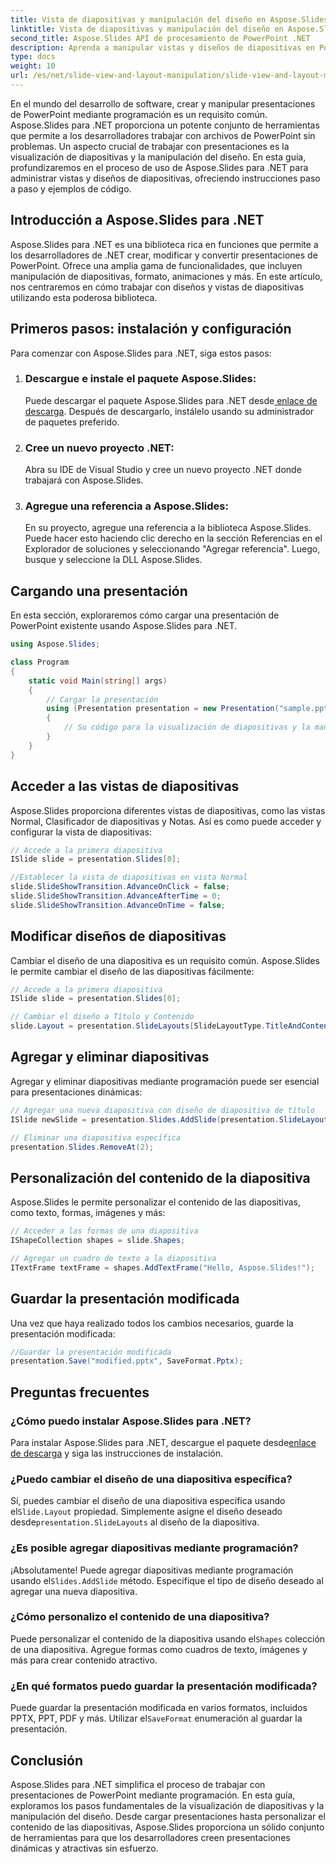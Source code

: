 ```yaml
---
title: Vista de diapositivas y manipulación del diseño en Aspose.Slides
linktitle: Vista de diapositivas y manipulación del diseño en Aspose.Slides
second_title: Aspose.Slides API de procesamiento de PowerPoint .NET
description: Aprenda a manipular vistas y diseños de diapositivas en PowerPoint usando Aspose.Slides para .NET. Guía paso a paso con ejemplos de código.
type: docs
weight: 10
url: /es/net/slide-view-and-layout-manipulation/slide-view-and-layout-manipulation/
---
```


En el mundo del desarrollo de software, crear y manipular presentaciones de PowerPoint mediante programación es un requisito común. Aspose.Slides para .NET proporciona un potente conjunto de herramientas que permite a los desarrolladores trabajar con archivos de PowerPoint sin problemas. Un aspecto crucial de trabajar con presentaciones es la visualización de diapositivas y la manipulación del diseño. En esta guía, profundizaremos en el proceso de uso de Aspose.Slides para .NET para administrar vistas y diseños de diapositivas, ofreciendo instrucciones paso a paso y ejemplos de código.


## Introducción a Aspose.Slides para .NET

Aspose.Slides para .NET es una biblioteca rica en funciones que permite a los desarrolladores de .NET crear, modificar y convertir presentaciones de PowerPoint. Ofrece una amplia gama de funcionalidades, que incluyen manipulación de diapositivas, formato, animaciones y más. En este artículo, nos centraremos en cómo trabajar con diseños y vistas de diapositivas utilizando esta poderosa biblioteca.

## Primeros pasos: instalación y configuración

Para comenzar con Aspose.Slides para .NET, siga estos pasos:

1. ### Descargue e instale el paquete Aspose.Slides:
    Puede descargar el paquete Aspose.Slides para .NET desde[ enlace de descarga](https://releases.aspose.com/slides/net/). Después de descargarlo, instálelo usando su administrador de paquetes preferido.

2. ### Cree un nuevo proyecto .NET:
   Abra su IDE de Visual Studio y cree un nuevo proyecto .NET donde trabajará con Aspose.Slides.

3. ### Agregue una referencia a Aspose.Slides:
   En su proyecto, agregue una referencia a la biblioteca Aspose.Slides. Puede hacer esto haciendo clic derecho en la sección Referencias en el Explorador de soluciones y seleccionando "Agregar referencia". Luego, busque y seleccione la DLL Aspose.Slides.

## Cargando una presentación

En esta sección, exploraremos cómo cargar una presentación de PowerPoint existente usando Aspose.Slides para .NET.

```csharp
using Aspose.Slides;

class Program
{
    static void Main(string[] args)
    {
        // Cargar la presentación
        using (Presentation presentation = new Presentation("sample.pptx"))
        {
            // Su código para la visualización de diapositivas y la manipulación del diseño irá aquí
        }
    }
}
```

## Acceder a las vistas de diapositivas

Aspose.Slides proporciona diferentes vistas de diapositivas, como las vistas Normal, Clasificador de diapositivas y Notas. Así es como puede acceder y configurar la vista de diapositivas:

```csharp
// Accede a la primera diapositiva
ISlide slide = presentation.Slides[0];

//Establecer la vista de diapositivas en vista Normal
slide.SlideShowTransition.AdvanceOnClick = false;
slide.SlideShowTransition.AdvanceAfterTime = 0;
slide.SlideShowTransition.AdvanceOnTime = false;
```

## Modificar diseños de diapositivas

Cambiar el diseño de una diapositiva es un requisito común. Aspose.Slides le permite cambiar el diseño de las diapositivas fácilmente:

```csharp
// Accede a la primera diapositiva
ISlide slide = presentation.Slides[0];

// Cambiar el diseño a Título y Contenido
slide.Layout = presentation.SlideLayouts[SlideLayoutType.TitleAndContent];
```

## Agregar y eliminar diapositivas

Agregar y eliminar diapositivas mediante programación puede ser esencial para presentaciones dinámicas:

```csharp
// Agregar una nueva diapositiva con diseño de diapositiva de título
ISlide newSlide = presentation.Slides.AddSlide(presentation.SlideLayouts[SlideLayoutType.TitleSlide]);

// Eliminar una diapositiva específica
presentation.Slides.RemoveAt(2);
```

## Personalización del contenido de la diapositiva

Aspose.Slides le permite personalizar el contenido de las diapositivas, como texto, formas, imágenes y más:

```csharp
// Acceder a las formas de una diapositiva
IShapeCollection shapes = slide.Shapes;

// Agregar un cuadro de texto a la diapositiva
ITextFrame textFrame = shapes.AddTextFrame("Hello, Aspose.Slides!");
```

## Guardar la presentación modificada

Una vez que haya realizado todos los cambios necesarios, guarde la presentación modificada:

```csharp
//Guardar la presentación modificada
presentation.Save("modified.pptx", SaveFormat.Pptx);
```

## Preguntas frecuentes

### ¿Cómo puedo instalar Aspose.Slides para .NET?

 Para instalar Aspose.Slides para .NET, descargue el paquete desde[enlace de descarga](https://releases.aspose.com/slides/net/) y siga las instrucciones de instalación.

### ¿Puedo cambiar el diseño de una diapositiva específica?

 Sí, puedes cambiar el diseño de una diapositiva específica usando el`Slide.Layout` propiedad. Simplemente asigne el diseño deseado desde`presentation.SlideLayouts` al diseño de la diapositiva.

### ¿Es posible agregar diapositivas mediante programación?

 ¡Absolutamente! Puede agregar diapositivas mediante programación usando el`Slides.AddSlide` método. Especifique el tipo de diseño deseado al agregar una nueva diapositiva.

### ¿Cómo personalizo el contenido de una diapositiva?

 Puede personalizar el contenido de la diapositiva usando el`Shapes` colección de una diapositiva. Agregue formas como cuadros de texto, imágenes y más para crear contenido atractivo.

### ¿En qué formatos puedo guardar la presentación modificada?

 Puede guardar la presentación modificada en varios formatos, incluidos PPTX, PPT, PDF y más. Utilizar el`SaveFormat` enumeración al guardar la presentación.

## Conclusión

Aspose.Slides para .NET simplifica el proceso de trabajar con presentaciones de PowerPoint mediante programación. En esta guía, exploramos los pasos fundamentales de la visualización de diapositivas y la manipulación del diseño. Desde cargar presentaciones hasta personalizar el contenido de las diapositivas, Aspose.Slides proporciona un sólido conjunto de herramientas para que los desarrolladores creen presentaciones dinámicas y atractivas sin esfuerzo.
